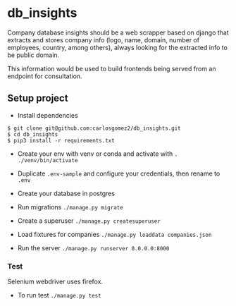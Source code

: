 # db_insights

Company database insights should be a web scrapper based on django that extracts and stores company info (logo, name, domain, number of employees, country, among others), always looking for the extracted info to be public domain.

This information would be used to build frontends being served from an endpoint for consultation.

## Setup project

- Install dependencies
```shell
$ git clone git@github.com:carlosgomez2/db_insights.git
$ cd db_insights
$ pip3 install -r requirements.txt
```

- Create your env with venv or conda and activate with `. ./venv/bin/activate`

- Duplicate `.env-sample` and configure your credentials, then rename to `.env`

- Create your database in postgres

- Run migrations `./manage.py migrate`

- Create a superuser `./manage.py createsuperuser`

- Load fixtures for companies `./manage.py loaddata companies.json`

- Run the server `./manage.py runserver 0.0.0.0:8000`

### Test

Selenium webdriver uses firefox.

- To run test `./manage.py test`

